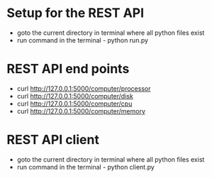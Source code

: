 #	Setup for the REST API
*	goto the current directory in terminal where all python files exist
*	run command in the terminal - python run.py

#	REST API end points
*	curl http://127.0.0.1:5000/computer/processor
*	curl http://127.0.0.1:5000/computer/disk
*	curl http://127.0.0.1:5000/computer/cpu
*	curl http://127.0.0.1:5000/computer/memory

#	REST API client
*	goto the current directory in terminal where all python files exist
*	run command in the terminal - python client.py